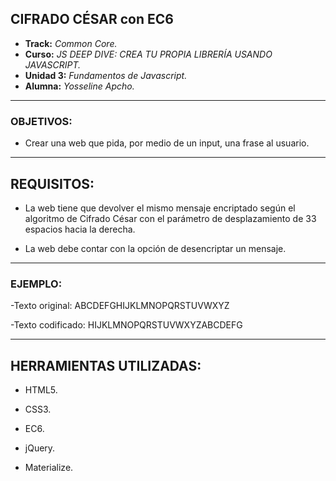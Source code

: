 ## CIFRADO CÉSAR con EC6

* **Track:** _Common Core._
* **Curso:** _JS DEEP DIVE: CREA TU PROPIA LIBRERÍA USANDO JAVASCRIPT._
* **Unidad 3:** _Fundamentos de Javascript._
* **Alumna:** _Yosseline Apcho._

***

### OBJETIVOS:

- Crear una web que pida, por medio de un input, una frase al usuario.

***

## REQUISITOS:

- La web tiene que devolver el mismo mensaje encriptado según el algoritmo de Cifrado César con el parámetro de desplazamiento de 33 espacios hacia la derecha.

- La web debe contar con la opción de desencriptar un mensaje.

***

### EJEMPLO:

-Texto original: ABCDEFGHIJKLMNOPQRSTUVWXYZ

-Texto codificado: HIJKLMNOPQRSTUVWXYZABCDEFG

***

## HERRAMIENTAS UTILIZADAS:

- HTML5.

- CSS3.

- EC6.

- jQuery.

- Materialize.
